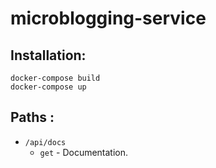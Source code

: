 # microblogging-service

## Installation:   
```docker-compose build```  
```docker-compose up```

## Paths :
- `/api/docs`
  - `get` - Documentation.  
